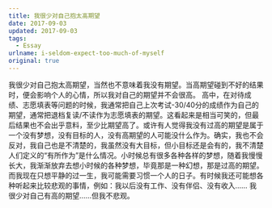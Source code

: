 ```yaml
---
title: 我很少对自己抱太高期望
date: 2017-09-03
updated: 2017-09-03 
tags:
  - Essay
urlname: i-seldom-expect-too-much-of-myself
original: true
---
```

我很少对自己抱太高期望，当然也不意味着我没有期望。当高期望碰到不好的结果时，便会影响个人的心情，所以我对自己的期望并不会很高。<!--more-->
高中，在对待成绩、志愿填表等问题的时候，我通常把自己上次考试-30/40分的成绩作为自己的期望，通常把退档复读/不读作为志愿填表的期望。这看起来是相当可笑的，但最后结果也不会出乎意料，至少比期望高了。或许有人觉得我没有过高的期望是属于一个没有梦想，没有目标的人，没有高期望的人可能没什么作为。确实，我也不会反对，我自己也是不清楚的，我虽然没有大目标，但小目标还是会有的，我不清楚人们定义的“有所作为”是什么情况。小时候总有很多各种各样的梦想，随着我慢慢长大，我渐渐放弃去想小时候的各种梦想，毕竟那是一种幻想，那是过高的期望。而我现在只想平静的过一生，我可能需要习惯一个人的日子。有时候我还可能想各种听起来比较悲观的事情，例如：我以后没有工作、没有伴侣、没有收入……
我很少对自己有高的期望……但我不悲观。